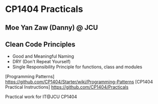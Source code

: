 # CP1404 Practicals
## Moe Yan Zaw (Danny) @ JCU 

## Clean Code Principles
- Good and Meaningful Naming
- DRY (Don't Repeat Yourself)
- Single Responsibility Principle for functions, class and modules

[Programming Patterns] https://github.com/CP1404/Starter/wiki/Programming-Patterns
[CP1404 Practical Instructions] https://github.com/CP1404/Practicals

Practical work for IT@JCU CP1404
